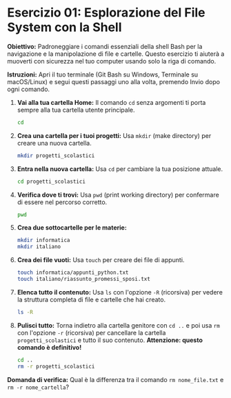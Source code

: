 # Esercizio 01: Esplorazione del File System con la Shell

**Obiettivo:**
Padroneggiare i comandi essenziali della shell Bash per la navigazione e la manipolazione di file e cartelle. Questo esercizio ti aiuterà a muoverti con sicurezza nel tuo computer usando solo la riga di comando.

**Istruzioni:**
Apri il tuo terminale (Git Bash su Windows, Terminale su macOS/Linux) e segui questi passaggi uno alla volta, premendo Invio dopo ogni comando.

1.  **Vai alla tua cartella Home:**
    Il comando `cd` senza argomenti ti porta sempre alla tua cartella utente principale.
    ```bash
    cd
    ```

2.  **Crea una cartella per i tuoi progetti:**
    Usa `mkdir` (make directory) per creare una nuova cartella.
    ```bash
    mkdir progetti_scolastici
    ```

3.  **Entra nella nuova cartella:**
    Usa `cd` per cambiare la tua posizione attuale.
    ```bash
    cd progetti_scolastici
    ```

4.  **Verifica dove ti trovi:**
    Usa `pwd` (print working directory) per confermare di essere nel percorso corretto.
    ```bash
    pwd
    ```

5.  **Crea due sottocartelle per le materie:**
    ```bash
    mkdir informatica
    mkdir italiano
    ```

6.  **Crea dei file vuoti:**
    Usa `touch` per creare dei file di appunti.
    ```bash
    touch informatica/appunti_python.txt
    touch italiano/riassunto_promessi_sposi.txt
    ```

7.  **Elenca tutto il contenuto:**
    Usa `ls` con l'opzione `-R` (ricorsiva) per vedere la struttura completa di file e cartelle che hai creato.
    ```bash
    ls -R
    ```

8.  **Pulisci tutto:**
    Torna indietro alla cartella genitore con `cd ..` e poi usa `rm` con l'opzione `-r` (ricorsiva) per cancellare la cartella `progetti_scolastici` e tutto il suo contenuto. **Attenzione: questo comando è definitivo!**
    ```bash
    cd ..
    rm -r progetti_scolastici
    ```

**Domanda di verifica:**
Qual è la differenza tra il comando `rm nome_file.txt` e `rm -r nome_cartella`?